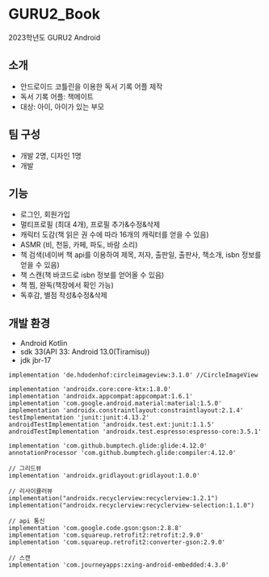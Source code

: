 # GURU2_Book
2023학년도 GURU2 Android

## 소개
- 안드로이드 코틀린을 이용한 독서 기록 어플 제작
- 독서 기록 어플: 책메이트
- 대상: 아이, 아이가 있는 부모

## 팀 구성
- 개발 2명, 디자인 1명
- 개발

## 기능
- 로그인, 회원가입
- 멀티프로필 (최대 4개), 프로필 추가&수정&삭제
- 캐릭터 도감(책 읽은 권 수에 따라 16개의 캐릭터를 얻을 수 있음)
- ASMR (비, 천둥, 카페, 파도, 바람 소리)
- 책 검색(네이버 책 api를 이용하여 제목, 저자, 출판일, 출판사, 책소개, isbn 정보를 얻을 수 있음)
- 책 스캔(책 바코드로 isbn 정보를 얻어올 수 있음)
- 책 찜, 완독(책장에서 확인 가능)
- 독후감, 별점 작성&수정&삭제

## 개발 환경
- Android Kotlin
- sdk 33(API 33: Android 13.0(Tiramisu))
- jdk jbr-17

```
implementation 'de.hdodenhof:circleimageview:3.1.0' //CircleImageView

implementation 'androidx.core:core-ktx:1.8.0'
implementation 'androidx.appcompat:appcompat:1.6.1'
implementation 'com.google.android.material:material:1.5.0'
implementation 'androidx.constraintlayout:constraintlayout:2.1.4'
testImplementation 'junit:junit:4.13.2'
androidTestImplementation 'androidx.test.ext:junit:1.1.5'
androidTestImplementation 'androidx.test.espresso:espresso-core:3.5.1'

implementation 'com.github.bumptech.glide:glide:4.12.0'
annotationProcessor 'com.github.bumptech.glide:compiler:4.12.0'

// 그리드뷰
implementation 'androidx.gridlayout:gridlayout:1.0.0'

// 리사이큘러뷰
implementation("androidx.recyclerview:recyclerview:1.2.1")
implementation("androidx.recyclerview:recyclerview-selection:1.1.0")

// api 통신
implementation 'com.google.code.gson:gson:2.8.8'
implementation 'com.squareup.retrofit2:retrofit:2.9.0'
implementation 'com.squareup.retrofit2:converter-gson:2.9.0'

// 스캔
implementation 'com.journeyapps:zxing-android-embedded:4.3.0'
```
